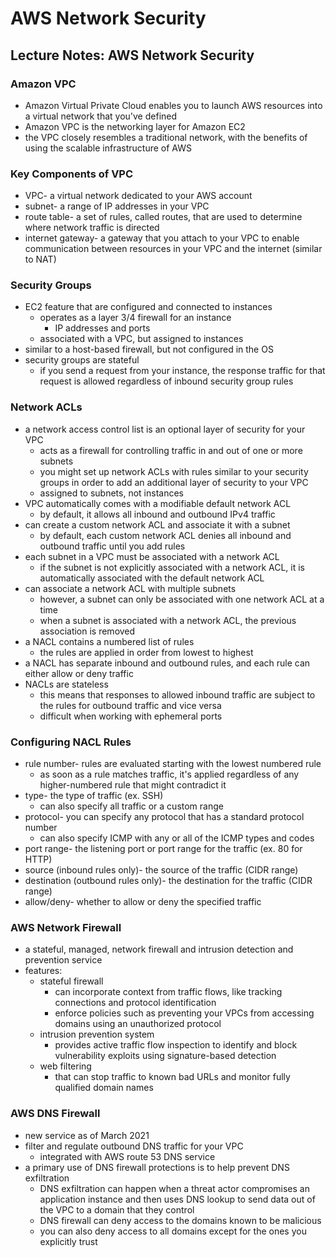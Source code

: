 # AWS Network Security

## Lecture Notes: AWS Network Security

### Amazon VPC

* Amazon Virtual Private Cloud enables you to launch AWS resources into a virtual network that you've defined
* Amazon VPC is the networking layer for Amazon EC2
* the VPC closely resembles a traditional network, with the benefits of using the scalable infrastructure of AWS

### Key Components of VPC

* VPC- a virtual network dedicated to your AWS account
* subnet- a range of IP addresses in your VPC
* route table- a set of rules, called routes, that are used to determine where network traffic is directed
* internet gateway- a gateway that you attach to your VPC to enable communication between resources in your VPC and the internet (similar to NAT)

### Security Groups

* EC2 feature that are configured and connected to instances
  * operates as a layer 3/4 firewall for an instance
    * IP addresses and ports
  * associated with a VPC, but assigned to instances
* similar to a host-based firewall, but not configured in the OS
* security groups are stateful
  * if you send a request from your instance, the response traffic for that request is allowed regardless of inbound security group rules

### Network ACLs

* a network access control list is an optional layer of security for your VPC
  * acts as a firewall for controlling traffic in and out of one or more subnets
  * you might set up network ACLs with rules similar to your security groups in order to add an additional layer of security to your VPC
  * assigned to subnets, not instances
* VPC automatically comes with a modifiable default network ACL
  * by default, it allows all inbound and outbound IPv4 traffic
* can create a custom network ACL and associate it with a subnet
  * by default, each custom network ACL denies all inbound and outbound traffic until you add rules
* each subnet in a VPC must be associated with a network ACL
  * if the subnet is not explicitly associated with a network ACL, it is automatically associated with the default network ACL
* can associate a network ACL with multiple subnets
  * however, a subnet can only be associated with one network ACL at a time
  * when a subnet is associated with a network ACL, the previous association is removed
* a NACL contains a numbered list of rules
  * the rules are applied in order from lowest to highest
* a NACL has separate inbound and outbound rules, and each rule can either allow or deny traffic
* NACLs are stateless
  * this means that responses to allowed inbound traffic are subject to the rules for outbound traffic and vice versa
  * difficult when working with ephemeral ports

### Configuring NACL Rules

* rule number- rules are evaluated starting with the lowest numbered rule
  * as soon as a rule matches traffic, it's applied regardless of any higher-numbered rule that might contradict it
* type- the type of traffic (ex. SSH)
  * can also specify all traffic or a custom range
* protocol- you can specify any protocol that has a standard protocol number
  * can also specify ICMP with any or all of the ICMP types and codes
* port range- the listening port or port range for the traffic (ex. 80 for HTTP)
* source (inbound rules only)- the source of the traffic (CIDR range)
* destination (outbound rules only)- the destination for the traffic (CIDR range)
* allow/deny- whether to allow or deny the specified traffic

### AWS Network Firewall

* a stateful, managed, network firewall and intrusion detection and prevention service
* features:
  * stateful firewall
    * can incorporate context from traffic flows, like tracking connections and protocol identification
    * enforce policies such as preventing your VPCs from accessing domains using an unauthorized protocol
  * intrusion prevention system
    * provides active traffic flow inspection to identify and block vulnerability exploits using signature-based detection
  * web filtering
    * that can stop traffic to known bad URLs and monitor fully qualified domain names

### AWS DNS Firewall

* new service as of March 2021
* filter and regulate outbound DNS traffic for your VPC
  * integrated with AWS route 53 DNS service
* a primary use of DNS firewall protections is to help prevent DNS exfiltration
  * DNS exfiltration can happen when a threat actor compromises an application instance and then uses DNS lookup to send data out of the VPC to a domain that they control
  * DNS firewall can deny access to the domains known to be malicious
  * you can also deny access to all domains except for the ones you explicitly trust
